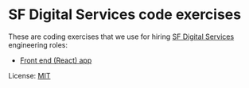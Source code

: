 # SF Digital Services code exercises

These are coding exercises that we use for hiring [SF Digital Services] engineering roles:

- [Front end (React) app](./frontend-react/)

License: [MIT](LICENSE)

[sf digital services]: https://sf.gov/departments/city-administrator/digital-services